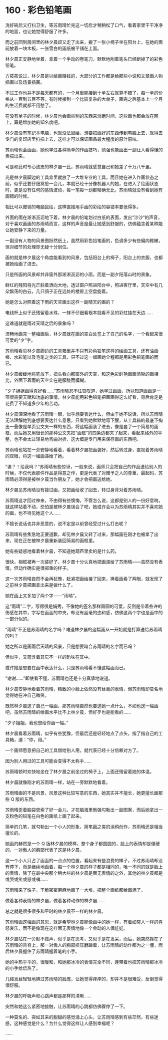 # 160 · 彩色铅笔画

洗好碗后又打扫卫生，等苏雨晴忙完这一切后才稍稍松了口气，看着家里干干净净的地面，也让她觉得舒服了许多。

而之前回到房间里的林夕晨却又走了出来，搬了一张小椅子坐在阳台上，在她的面前放着一块木板，一张雪白的画纸被平铺在上面。

林夕晨正安静地坐着，拿着一个手动的卷笔刀，默默地削着笔头已经断掉了的彩色铅笔。

方莜莜说过，林夕晨是以绘画赚钱的，大部分的工作都是给那些小说和文章画人物插画以及场景插画。

不过工作也并不是每天都有的，一个月里能接到十单左右就算不错了，每一单的价格从一百到五百不等，有时候接到一个比较复杂的大单子，画完之后基本上一个月的生活费就都不用愁了。

在没有单子的时候，林夕晨也会画些别的东西来消磨时间，这些画也都会放在网上，算是增加她的知名度吧。

林夕晨没有笔记本电脑，也就没法鼠绘，想要把画好的东西传到电脑上去，就得去专门的复印店里扫描上去，这样才可以保证画品最大程度的原汁原味。

苏雨晴也会画画，她也学过各种简单的作画技巧，勉强也能画出一副让人看得懂的素描出来。

可是和此时专心致志的林夕晨一比，苏雨晴就感觉自己和她差了十万八千里。

光是林夕晨脚边的工具盒里就放了一大堆专业的工具，而且她在进入作画状态之前，似乎还要仔细冥思一会儿，本就已经十分像机器人的她，在进入了绘画状态时，更是没有任何的感情波动，每一笔每一划都精确无比，苏雨晴就没有看到她有画错的时候。

相比可以撤销的电脑鼠绘，这样直接用手画的彩绘的容错率要低得多。

外面的雨在淅淅沥沥地下着，林夕晨的铅笔划过白纸的表面，发出“沙沙”的声音，对于喜欢画画的苏雨晴而言，这样的声音是最让她感到舒服的，仿佛蕴含着某种能让她安静下来的力量。

一副没有人物的风景图跃然纸上，虽然用彩色铅笔画的，色调多少有些偏向稚嫩，但对细节的处理却无疑十分到位。

画的就是林夕晨这个角度能看到的风景，包括阳台上的椅子，阳台上的衣服，也都被她给画了进去。

只是所画的风景却并非窗外那淅淅沥沥的小雨，而是一副夕阳落山时的景象。

鲜红的残阳将光芒斜着洒向大地，透过窗户照进阳台中，照进客厅里，天空中有几朵飘荡的白云，几只鸽子正在远处的楼房上空盘旋着。

她是怎么对照着这下雨的天空画出这样一副晴天的画的？

电线杆上似乎还残留着水珠，一抹不仔细看根本就看不见的彩虹挂在天边……

这难道就是雨过天晴之后的景象吗？

流畅地画完一整幅画后，林夕晨就在画的空白处签上了自己的名字，一个看起来很可爱的“夕”字。

苏雨晴看见林夕晨脚边的工具箱里并不只有彩色铅笔这样的绘画工具，还有油画棒、水彩笔以及毛笔之类的工具，只不过这一幅画她全程都是用彩色铅笔画的而已。

林夕晨缓缓地将笔放下，扭头看向那窗外的天空，和这色彩鲜艳画面清晰的画相比，外面下着雨的天空实在是朦胧而模糊。

“夕子姐姐画得真好看……”苏雨晴忍不住赞叹道，她学过画画，所以知道画画是一项很需要天赋和功底的事情，林夕晨能用彩色铅笔把画画得这么好看，背后肯定是花费了不知道多少年的苦功。

林夕晨深深地看了苏雨晴一眼，似乎想要表达什么，但由于她不说话，所以苏雨晴无法理解她到底想要表达什么意思，只看到她默默地弯下腰，从工具箱的最底下掏出一叠像是单页公文夹一样的东西，将这幅画装了进去，像是套了一个简易的画框，而后她又用很长的那种公文夹把“画框”的四条边都夹了起来，看起来格外的平整，也不会太过轻易地弯曲对折，这大概是专门用来保存画的东西吧。

苏雨晴也站在一旁安静地看着，看着林夕晨把画装好，然后转过身，直视着苏雨晴的双眼，将这一幅画递给了她。

“诶？！给我吗？”苏雨晴有些惊讶，一般来说，画师只会把自己的作品送给别人的时候，不仅代表那件作品是得意之作，更是代表了对赠予之人的尊重，最起码，苏雨晴必须得是被林夕晨当作朋友了，她才会把画送给她。

林夕晨见苏雨晴没有接过画，又把画给收了回去，转过身背对着苏雨晴。

苏雨晴这才回过神来，不由得有些懊悔，不管怎么说，这都是别人的一份好意呐，就这样站着不动，恐怕是被林夕晨误会了吧，她或许会以为苏雨晴其实并不喜欢她的画，也不待见她这个人……

不擅长说话也并非恶意的，说不定是以前曾经受过什么打击呢？

苏雨晴有些焦急地正要道歉，却见林夕晨又转了过来，那幅画在刚才也被拿了出来，现在正在被林夕晨重新装回简易的画框里。

她有些疑惑地看着林夕晨，不知道她葫芦里卖的是什么药。

很快，相框被再一次装好了，林夕晨十分认真地把画递给了苏雨晴——虽然没有表情，但动作确实是很郑重的样子。

这一次苏雨晴自然不会再犹豫，赶紧把画给接了回来，捧着画看了两眼，就发现了之前林夕晨把画拿出来是做什么了。

她在画上又多加了两个字——“雨晴”。

这“雨晴”二字，写得很是娟秀，不像她的签名那样圆圆的可爱，反倒是带着些许的伤感在其中，字写在画面的中央，却没有丝毫的违和感，仿佛这两个字也是画中的一部分似的。

“雨晴”不正是苏雨晴的名字吗？难道林夕晨的这幅画从一开始就是打算送给苏雨晴的吗？

她之所以是画雨后天晴的风景，只是想要暗合苏雨晴的名字而已吗？

但似乎，又蕴含着其它不一样的韵味在其中。

或许她是想要在画中表达什么，只是苏雨晴看不懂这幅画而已。

“谢谢……”即使看不懂，苏雨晴也还是十分真挚地说道。

林夕晨安静地看着苏雨晴，精致的小脸上依然没有丝毫的表情，但苏雨晴却莫名地觉得她在冲自己微笑。

既然林夕晨送了自己一幅画，那苏雨晴自然也要送她一点什么，不如也送一幅画吧，虽然苏雨晴的绘画水平比不上林夕晨，但好歹也是能看的……

“夕子姐姐，我也想给你画一幅。”

林夕晨看着苏雨晴，似乎有些犹豫，但最后还是轻轻地点了点头，指了指自己的工具箱，道：“你，用。”

一个画师愿意把自己的工具借给别人用，就代表已经十分信赖对方了。

因为别人用过的工具可能会变得不太称手……

苏雨晴顿时欢快地坐在了林夕晨之前坐过的椅子上，上面还残留着她的体温。

林夕晨就像刚才的苏雨晴一样，站在一旁默默地看着。

苏雨晴画的不是风景，风景这种比较写意的东西，她其实并不擅长，她更擅长画那些 Q 版的东西。

苏雨晴歪着脑袋思索了好一会儿，才在脑海里勉强勾勒出一副图案，而后她拿出一支粉色的铅笔在白色的画纸上画了起来。

简单的几笔，就勾勒出一个小人的形象，简笔画之类的涂鸦创作，苏雨晴还是相当擅长的。

她画的赫然是一个 Q 版林夕晨的模样，整个身子都圆圆的，脸上的表情却是僵硬的，一对傲人的胸部代表了这是林夕晨。

这一个小人只占了画面的一点点的位置，看起来有些浪费的样子，不过苏雨晴却没有停下，而是继续地画着，每一个林夕晨的样子都是相同的，唯一不同的就是脸上的表情，除了在最中央那个稍大些的林夕晨是面无表情的之外，其他的林夕晨都是或哭或笑或怒或嗔……

苏雨晴来了性子，干脆密密麻麻地画了一大堆，把整个画纸都给画满了。

做着各种表情的林夕晨，做着各种动作的林夕晨……

总之就是很多很多和平时的林夕晨不一样的林夕晨。

苏雨晴画这幅画的意思，就是希望林夕晨能像画中的她一样，有着如常人一样的喜怒哀乐，而不是像现在这样面无表情地像一个会动的人偶娃娃。

林夕晨站在一旁默不做声，似乎是在思考，又似乎是在发呆，而后，她突然靠在了苏雨晴的背脊上，那一对傲人的胸部挤压磨蹭着，让苏雨晴的动作都为之一僵，而后林夕晨握住了苏雨晴握着笔的小手。

她的手热乎乎的，很暖和，和她那冰冷的表情完全不同，连带着也把苏雨晴那冰冷的小手给焐热了。

几缕发丝轻轻地拂过苏雨晴的脸庞，让她觉得痒痒的，却并不是很难受，反倒觉得很舒服。

林夕晨的呼吸声和心跳声都是那样的清晰……

突然和她这么紧密地接触，让苏雨晴的心跳都仿佛骤停了一下。

一种莫名的、突如其来的甜甜的感觉涌上心头，让苏雨晴感到有些茫然，有些迷惑，这种感觉是什么？为什么觉得这样让人感到幸福呢？

……
